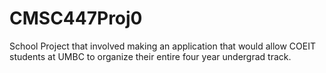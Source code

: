 # CMSC447Proj0
School Project that involved making an application that would allow COEIT students at UMBC to organize their entire four year undergrad track.
